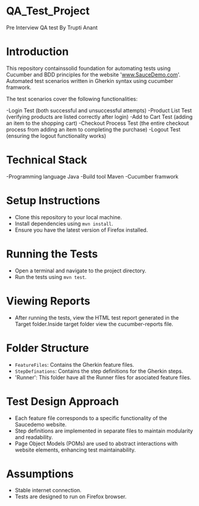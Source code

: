 # QA_Test_Project

Pre Interview QA test By Trupti Anant

# Introduction

This repository containssolid foundation for automating tests using Cucumber and BDD principles for the website 'www.SauceDemo.com'. 
Automated test scenarios written in Gherkin syntax using cucumber framwork.

The test scenarios cover the following functionalities:

-Login Test (both successful and unsuccessful attempts)
-Product List Test (verifying products are listed correctly after login)
-Add to Cart Test (adding an item to the shopping cart)
-Checkout Process Test (the entire checkout process from adding an item to completing the purchase)
-Logout Test (ensuring the logout functionality works)

# Technical Stack

-Programming language Java
-Build tool Maven
-Cucumber framwork

# Setup Instructions

- Clone this repository to your local machine.
- Install dependencies using `mvn install`.
- Ensure you have the latest version of Firefox installed.


# Running the Tests

- Open a terminal and navigate to the project directory.
- Run the tests using `mvn test`.

# Viewing Reports

- After running the tests, view the HTML test report generated in the Target folder.Inside target folder view the cucumber-reports file.

# Folder Structure
- `FeatureFiles`: Contains the Gherkin feature files.
- `StepDefinations`: Contains the step definitions for the Gherkin steps.
- 'Runner': This folder have all the Runner files for asociated feature files.

# Test Design Approach

- Each feature file corresponds to a specific functionality of the Saucedemo website.
- Step definitions are implemented in separate files to maintain modularity and readability.
- Page Object Models (POMs) are used to abstract interactions with website elements, enhancing test maintainability.

# Assumptions

-  Stable internet connection.
- Tests are designed to run on Firefox browser.
  

